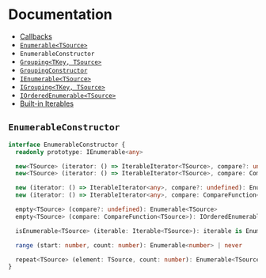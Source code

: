 # Documentation

* [Callbacks](callbacks.md)
* [`Enumerable<TSource>`](Enumerable.md)
* `EnumerableConstructor`
* [`Grouping<TKey, TSource>`](Grouping.md)
* [`GroupingConstructor`](GroupingConstructor.md)
* [`IEnumerable<TSource>`](IEnumerable.md)
* [`IGrouping<TKey, TSource>`](IGrouping.md)
* [`IOrderedEnumerable<TSource>`](IOrderedEnumerable.md)
* [Built-in Iterables](iterables.md)

## `EnumerableConstructor`

```ts
interface EnumerableConstructor {
  readonly prototype: IEnumerable<any>

  new<TSource> (iterator: () => IterableIterator<TSource>, compare?: undefined): Enumerable<TSource>
  new<TSource> (iterator: () => IterableIterator<TSource>, compare: CompareFunction<TSource>): IOrderedEnumerable<TSource>

  new (iterator: () => IterableIterator<any>, compare?: undefined): Enumerable<any>
  new (iterator: () => IterableIterator<any>, compare: CompareFunction<any>): IOrderedEnumerable<any>

  empty<TSource> (compare?: undefined): Enumerable<TSource>
  empty<TSource> (compare: CompareFunction<TSource>): IOrderedEnumerable<TSource>

  isEnumerable<TSource> (iterable: Iterable<TSource>): iterable is Enumerable<TSource>

  range (start: number, count: number): Enumerable<number> | never

  repeat<TSource> (element: TSource, count: number): Enumerable<TSource>
}
```
